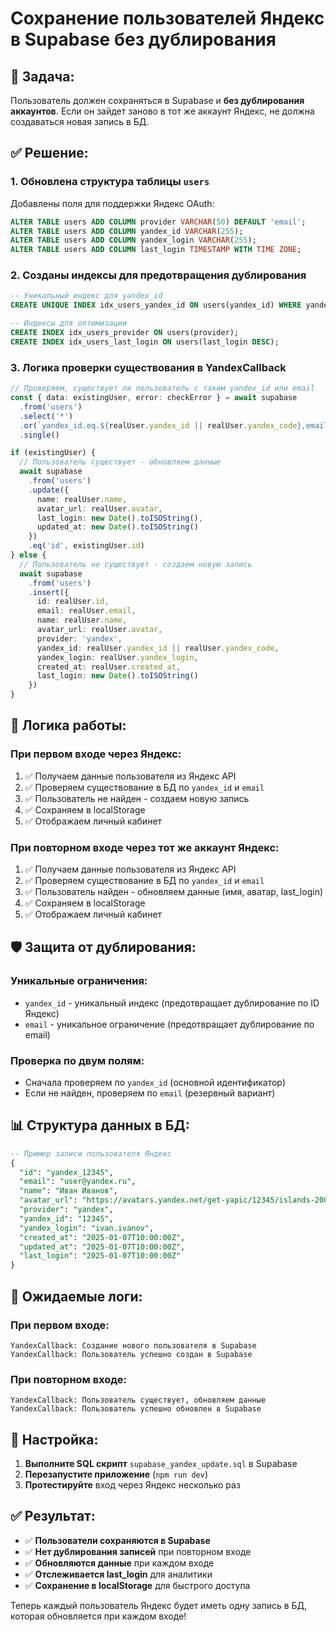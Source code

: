 # Сохранение пользователей Яндекс в Supabase без дублирования

## 🎯 Задача:

Пользователь должен сохраняться в Supabase и **без дублирования аккаунтов**. Если он зайдет заново в тот же аккаунт Яндекс, не должна создаваться новая запись в БД.

## ✅ Решение:

### 1. **Обновлена структура таблицы `users`**

Добавлены поля для поддержки Яндекс OAuth:
```sql
ALTER TABLE users ADD COLUMN provider VARCHAR(50) DEFAULT 'email';
ALTER TABLE users ADD COLUMN yandex_id VARCHAR(255);
ALTER TABLE users ADD COLUMN yandex_login VARCHAR(255);
ALTER TABLE users ADD COLUMN last_login TIMESTAMP WITH TIME ZONE;
```

### 2. **Созданы индексы для предотвращения дублирования**

```sql
-- Уникальный индекс для yandex_id
CREATE UNIQUE INDEX idx_users_yandex_id ON users(yandex_id) WHERE yandex_id IS NOT NULL;

-- Индексы для оптимизации
CREATE INDEX idx_users_provider ON users(provider);
CREATE INDEX idx_users_last_login ON users(last_login DESC);
```

### 3. **Логика проверки существования в YandexCallback**

```typescript
// Проверяем, существует ли пользователь с таким yandex_id или email
const { data: existingUser, error: checkError } = await supabase
  .from('users')
  .select('*')
  .or(`yandex_id.eq.${realUser.yandex_id || realUser.yandex_code},email.eq.${realUser.email}`)
  .single()

if (existingUser) {
  // Пользователь существует - обновляем данные
  await supabase
    .from('users')
    .update({
      name: realUser.name,
      avatar_url: realUser.avatar,
      last_login: new Date().toISOString(),
      updated_at: new Date().toISOString()
    })
    .eq('id', existingUser.id)
} else {
  // Пользователь не существует - создаем новую запись
  await supabase
    .from('users')
    .insert({
      id: realUser.id,
      email: realUser.email,
      name: realUser.name,
      avatar_url: realUser.avatar,
      provider: 'yandex',
      yandex_id: realUser.yandex_id || realUser.yandex_code,
      yandex_login: realUser.yandex_login,
      created_at: realUser.created_at,
      last_login: new Date().toISOString()
    })
}
```

## 🔄 Логика работы:

### **При первом входе через Яндекс:**
1. ✅ Получаем данные пользователя из Яндекс API
2. ✅ Проверяем существование в БД по `yandex_id` и `email`
3. ✅ Пользователь не найден - создаем новую запись
4. ✅ Сохраняем в localStorage
5. ✅ Отображаем личный кабинет

### **При повторном входе через тот же аккаунт Яндекс:**
1. ✅ Получаем данные пользователя из Яндекс API
2. ✅ Проверяем существование в БД по `yandex_id` и `email`
3. ✅ Пользователь найден - обновляем данные (имя, аватар, last_login)
4. ✅ Сохраняем в localStorage
5. ✅ Отображаем личный кабинет

## 🛡️ Защита от дублирования:

### **Уникальные ограничения:**
- `yandex_id` - уникальный индекс (предотвращает дублирование по ID Яндекс)
- `email` - уникальное ограничение (предотвращает дублирование по email)

### **Проверка по двум полям:**
- Сначала проверяем по `yandex_id` (основной идентификатор)
- Если не найден, проверяем по `email` (резервный вариант)

## 📊 Структура данных в БД:

```sql
-- Пример записи пользователя Яндекс
{
  "id": "yandex_12345",
  "email": "user@yandex.ru",
  "name": "Иван Иванов",
  "avatar_url": "https://avatars.yandex.net/get-yapic/12345/islands-200",
  "provider": "yandex",
  "yandex_id": "12345",
  "yandex_login": "ivan.ivanov",
  "created_at": "2025-01-07T10:00:00Z",
  "updated_at": "2025-01-07T10:00:00Z",
  "last_login": "2025-01-07T10:00:00Z"
}
```

## 🚀 Ожидаемые логи:

### **При первом входе:**
```
YandexCallback: Создание нового пользователя в Supabase
YandexCallback: Пользователь успешно создан в Supabase
```

### **При повторном входе:**
```
YandexCallback: Пользователь существует, обновляем данные
YandexCallback: Пользователь успешно обновлен в Supabase
```

## 🔧 Настройка:

1. **Выполните SQL скрипт** `supabase_yandex_update.sql` в Supabase
2. **Перезапустите приложение** (`npm run dev`)
3. **Протестируйте** вход через Яндекс несколько раз

## ✅ Результат:

- ✅ **Пользователи сохраняются в Supabase**
- ✅ **Нет дублирования записей** при повторном входе
- ✅ **Обновляются данные** при каждом входе
- ✅ **Отслеживается last_login** для аналитики
- ✅ **Сохранение в localStorage** для быстрого доступа

Теперь каждый пользователь Яндекс будет иметь одну запись в БД, которая обновляется при каждом входе!
